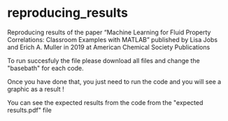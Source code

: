 # reproducing_results
Reproducing results of the paper “Machine Learning for Fluid Property Correlations: Classroom Examples with MATLAB” published by Lisa Jobs and Erich A. Muller in 2019 at American Chemical Society Publications

To run succesfuly the file please download all files and change the "basebath" for each code. 

Once you have done that, you just need to run the code and you will see a graphic as a result !

You can see the expected results from the code from the "expected results.pdf" file 
